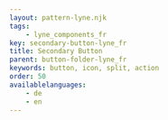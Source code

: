 ```yaml
---
layout: pattern-lyne.njk
tags: 
    - lyne_components_fr
key: secondary-button-lyne_fr
title: Secondary Button
parent: button-folder-lyne_fr
keywords: button, icon, split, action
order: 50
availablelanguages: 
    - de
    - en
---
```

